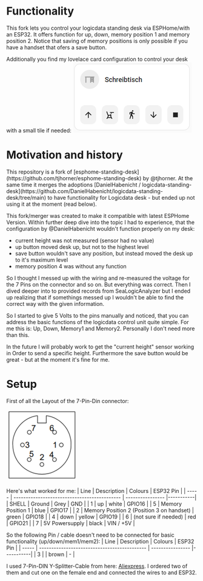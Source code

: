 <h1>Functionality </h1>
This fork lets you control your logicdata standing desk via ESPHome/with an ESP32. It offers function for up, down, memory position 1 and memory position 2. 
Notice that saving of memory positions is only possible if you have a handset that ofers a save button. 

Additionally you find my lovelace card configuration to control your desk with a small tile if needed:
![lovelace-tile-card-standingdesk](https://github.com/RoMaTiX99/esphome-standing-desk/blob/master/lovelace-tile-card-standingdesk.png)

<h1>Motivation and history </h1>
This repository is a fork of [esphome-standing-desk](https://github.com/tjhorner/esphome-standing-desk) by @tjhorner.
At the same time it merges the adoptions [DanielHabenicht / logicdata-standing-desk](https://github.com/DanielHabenicht/logicdata-standing-desk/tree/main) to have functionality for Logicdata desk - but ended up not using it at the moment (read below). 

This fork/merger was created to make it compatible with latest ESPHome Version. 
Within further deep dive into the topic I had to experience, that the configuration by @DanielHabenicht wouldn't function properly on my desk: 
- current height was not measured (sensor had no value)
- up button moved desk up, but not to the highest level
- save button wouldn't save any position, but instead moved the desk up to it's maximum level
- memory position 4 was without any function

So I thought I messed up with the wiring and re-measured the voltage for the 7 Pins on the connector and so on. But everything was correct. Then I dived deeper into to provided records from SeaLogicAnalyzer but I ended up realizing that if somethings messed up I wouldn't be able to find the correct way with the given information. 

So I started to give 5 Volts to the pins manually and noticed, that you can address the basic functions of the logicdata control unit quite simple. For me this is: 
Up, Down, Memory1 and Memory2. Personally I don't need more than this. 

In the future I will probably work to get the "current height" sensor working in Order to send a specific height. Furthermore the save button would be great - but at the moment it's fine for me.  

<h1>Setup </h1>
First of all the Layout of the 7-Pin-Din connector:

![7-Pin-Din connector](https://github.com/RoMaTiX99/esphome-standing-desk/blob/master/LOGICDATA_7-PIN_Connector_Handset.png)


Here's what worked for me: 
| Line  | Description                                  | Colours          | ESP32 Pin |
| ----- | -------------------------------------------- | ---------------- |-----------|
| SHELL | Ground                                       | Grey             | GND       |
| 1     | up                                           | white            | GPIO16    |
| 5     | Memory Position 1                            | blue             | GPIO17    |
| 2     | Memory Position 2 (Position 3 on handset)    | green            | GPIO18    |
| 4     | down                                         | yellow           | GPIO19    |
| 6     | (not sure if needed)                         | red              | GPIO21    |
| 7     | 5V Powersupply                               | black            | VIN / +5V |


So the following Pin / cable doesn't need to be connected for basic functionality (up/down/mem1/mem2):
| Line  | Description                                  | Colours          | ESP32 Pin |
| ----- | -------------------------------------------- | ---------------- |-----------|
| 3     |                                              | brown            | -         |

I used 7-Pin-DIN Y-Splitter-Cable from here: [Aliexpress](https://de.aliexpress.com/item/1005003269764721.html?spm=a2g0o.order_list.order_list_main.5.61e95c5fDRpzA4&gatewayAdapt=glo2deu).
I ordered two of them and cut one on the female end and connected the wires to and ESP32. 

